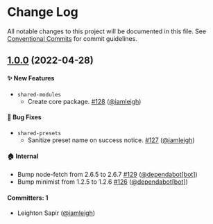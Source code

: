 # Change Log

All notable changes to this project will be documented in this file. See [Conventional Commits](https://conventionalcommits.org/) for commit guidelines.

## [1.0.0](https://github.com/wpmudev/shared-modules/releases/tag/%40wpmudev%2Fshared-modules%401.0.0) (2022-04-28)

#### ✨ New Features

- `shared-modules`
  - Create core package. [#128](https://github.com/wpmudev/shared-modules/pull/128) ([@iamleigh](https://github.com/iamleigh))

#### 🐛 Bug Fixes

- `shared-presets`
  - Sanitize preset name on success notice. [#127](https://github.com/wpmudev/shared-modules/pull/127) ([@iamleigh](https://github.com/iamleigh))

#### 🏠 Internal

- Bump node-fetch from 2.6.5 to 2.6.7 [#129](https://github.com/wpmudev/shared-modules/pull/129) ([@dependabot[bot]](https://github.com/apps/dependabot))
- Bump minimist from 1.2.5 to 1.2.6 [#126](https://github.com/wpmudev/shared-modules/pull/126) ([@dependabot[bot]](https://github.com/apps/dependabot))

#### Committers: 1

- Leighton Sapir ([@iamleigh](https://github.com/iamleigh))
